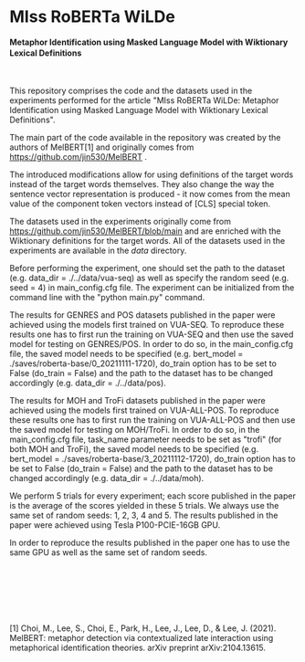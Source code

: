 # MIss RoBERTa WiLDe
**Metaphor Identification using Masked Language Model with Wiktionary Lexical Definitions**
ㅤㅤ

ㅤ
ㅤ


This repository comprises the code and the datasets used in the experiments performed for the article "MIss RoBERTa WiLDe: Metaphor Identification using Masked Language Model with Wiktionary Lexical Definitions".

The main part of the code available in the repository was created by the authors of MelBERT[1] and originally comes from https://github.com/jin530/MelBERT . 

The introduced modifications allow for using definitions of the target words instead of the target words themselves. They also change the way the sentence vector representation is produced - it now comes from the mean value of the component token vectors instead of [CLS] special token.  

The datasets used in the experiments originally come from https://github.com/jin530/MelBERT/blob/main and are enriched with the Wiktionary definitions for the target words. All of the datasets used in the experiments are available in the _data_ directory. 

Before performing the experiment, one should set the path to the dataset (e.g. data_dir = ./../data/vua-seq) as well as specify the random seed (e.g. seed = 4) in main_config.cfg file. The experiment can be initialized from the command line with the "python main.py" command.

The results for GENRES and POS datasets published in the paper were achieved using the models first trained on VUA-SEQ. To reproduce these results one has to first run the training on VUA-SEQ and then use the saved model for testing on GENRES/POS. In order to do so, in the main_config.cfg file, the saved model needs to be specified (e.g. bert_model = ./saves/roberta-base/0_20211111-1720), do_train option has to be set to False (do_train = False) and the path to the dataset has to be changed accordingly (e.g. data_dir = ./../data/pos).

The results for MOH and TroFi datasets published in the paper were achieved using the models first trained on VUA-ALL-POS. To reproduce these results one has to first run the training on VUA-ALL-POS and then use the saved model for testing on MOH/TroFi. In order to do so, in the main_config.cfg file, task_name parameter needs to be set as "trofi" (for both MOH and TroFi), the saved model needs to be specified (e.g. bert_model = ./saves/roberta-base/3_20211112-1720), do_train option has to be set to False (do_train = False) and the path to the dataset has to be changed accordingly (e.g. data_dir = ./../data/moh).

We perform 5 trials for every experiment; each score published in the paper is the average of the scores yielded in these 5 trials. We always use the same set of random seeds: 1, 2, 3, 4 and 5. The results published in the paper were achieved using Tesla P100-PCIE-16GB GPU.

In order to reproduce the results published in the paper one has to use the same GPU as well as the same set of random seeds. 

ㅤㅤ

ㅤㅤ

ㅤㅤ


[1] Choi, M., Lee, S., Choi, E., Park, H., Lee, J., Lee, D., & Lee, J. (2021). MelBERT: metaphor detection via contextualized late interaction using metaphorical identification theories. arXiv preprint arXiv:2104.13615.


